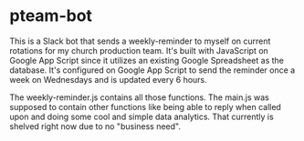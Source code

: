 # pteam-bot

This is a Slack bot that sends a weekly-reminder to myself on current rotations for my church production team. It's built with JavaScript on Google App Script since it utilizes an existing Google Spreadsheet as the database. It's configured on Google App Script to send the reminder once a week on Wednesdays and is updated every 6 hours. 

The weekly-reminder.js contains all those functions. The main.js was supposed to contain other functions like being able to reply when called upon and doing some cool and simple data analytics. That currently is shelved right now due to no "business need".

